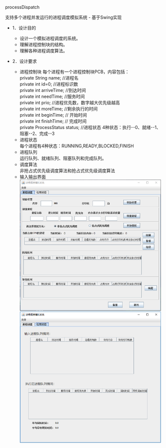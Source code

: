 processDispatch

支持多个进程并发运行的进程调度模拟系统 - 基于Swing实现

- 1．设计目的
  - 设计一个模拟进程调度的系统。
  - 理解进程控制块的结构。
  - 理解各种进程调度算法。

- 2．设计要求
  - 进程控制块
      每个进程有一个进程控制块PCB，内容包括：  
      private String name;          //进程名  
      private int id=0;             //进程标识数  
      private int arriveTime;       //到达时间  
      private int needTime;         //服务时间  
      private int prio;             //进程优先数，数字越大优先级越高  
      private int moreTime;         //剩余执行的时间  
      private int beginTime;        // 开始时间  
      private int finishTime;       // 完成时间  
      private ProcessStatus status; //进程状态   4种状态：执行--0、就绪--1、阻塞--2、完成--3  
  - 进程状态  
      每个进程有4种状态：RUNNING,READY,BLOCKED,FINISH
  - 进程队列  
      运行队列、就绪队列、阻塞队列和完成队列。
  - 调度算法  
      非抢占式优先级调度算法和抢占式优先级调度算法
  - 输入输出界面  
![run.png](https://github.com/houzhengzhang/processDispatch/blob/master/img/run.png)
![result.png](https://github.com/houzhengzhang/processDispatch/blob/master/img/result.png)
